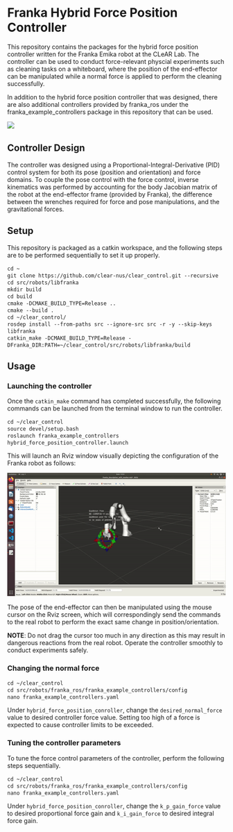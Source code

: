 # Franka Hybrid Force Position Controller

This repository contains the packages for the hybrid force position controller written for the Franka Emika robot at the CLeAR Lab.
The controller can be used to conduct force-relevant physcial experiments such as cleaning tasks on a whiteboard, where the position of the end-effector can be manipulated while a normal force is applied to perform the cleaning successfully.

In addition to the hybrid force position controller that was designed, there are also additional controllers provided by franka_ros under the franka_example_controllers package in this repository that can be used.

![](robot_clean.gif)

## Controller Design

The controller was designed using a Proportional-Integral-Derivative (PID) control system for both its pose (position and orientation) and force domains. To couple the pose control with the force control, inverse kinematics was performed by accounting for the body Jacobian matrix of the robot at the end-effector frame (provided by Franka), the difference between the wrenches required for force and pose manipulations, and the gravitational forces.

## Setup

This repository is packaged as a catkin workspace, and the following steps are to be performed sequentially to set it up properly.
```
cd ~
git clone https://github.com/clear-nus/clear_control.git --recursive
cd src/robots/libfranka
mkdir build
cd build
cmake -DCMAKE_BUILD_TYPE=Release ..
cmake --build .
cd ~/clear_control/
rosdep install --from-paths src --ignore-src src -r -y --skip-keys libfranka
catkin_make -DCMAKE_BUILD_TYPE=Release -DFranka_DIR:PATH=~/clear_control/src/robots/libfranka/build
```
## Usage

### Launching the controller

Once the ```catkin_make``` command has completed successfully, the following commands can be launched from the terminal window to run the controller.

```
cd ~/clear_control
source devel/setup.bash
roslaunch franka_example_controllers hybrid_force_position_controller.launch
```

This will launch an Rviz window visually depicting the configuration of the Franka robot as follows:

![](rviz.gif)

The pose of the end-effector can then be manipulated using the mouse cursor on the Rviz screen, which will correspondingly send the commands to the real robot to perform the exact same change in position/orientation.

**NOTE**: Do not drag the cursor too much in any direction as this may result in dangerous reactions from the real robot. Operate the controller smoothly to conduct experiments safely. 

### Changing the normal force

```
cd ~/clear_control
cd src/robots/franka_ros/franka_example_controllers/config
nano franka_example_controllers.yaml
```
Under ```hybrid_force_position_conroller```, change the ```desired_normal_force``` value to desired controller force value. Setting too high of a force is expected to cause controller limits to be exceeded.

### Tuning the controller parameters

To tune the force control parameters of the controller, perform the following steps sequentially.
```
cd ~/clear_control
cd src/robots/franka_ros/franka_example_controllers/config
nano franka_example_controllers.yaml
```
Under ```hybrid_force_position_conroller```, change the ```k_p_gain_force``` value to desired proportional force gain and ```k_i_gain_force``` to desired integral force gain. 
